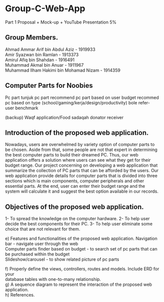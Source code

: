 # Group-C-Web-App

Part 1 Proposal + Mock-up + 
YouTube Presentation
5%

<h2> Group Members.</h2>

Ahmad Ammar Arif bin Abdul Aziz - 1919933  
Amir Syazwan bin Ramlan - 1913373  
Amirul Afiq bin Shahdan - 1916491  
Muhammad Akmal bin Anuar - 1911967  
Muhammad Ilham Hakimi bin Mohamad Nizam - 1914359  

<h2> Computer Parts for Noobies </h2>

Pc part
  tunjuk pc part
  recommend pc part based on user budget
  recommed pc based on type (school/gaming/kerja/design/productivity)
  bole refer- user benchmark

(backup) Waqf application/Food sadaqah 
  donator
  receiver
  

<h2> Introduction of the proposed web application. </h2>
  Nowadays, users are overwhelmed by variety option of computer parts to be chosen. Aside from that, some people are not that expert in determining the best computer parts to build their dreamed PC. Thus, our web application offers a solution where users can see what they get for their budget range. Our project concerning on  developing a web application that summarize the collection of PC parts that can be afforded by the users. Our web application provide details for computer parts that is divided into three sections which is main components, computer peripherals and other essential parts. At the end, user can enter their budget range and the system will calculate it and suggest the best option available in our records.

<h2> Objectives of the proposed web application. </h2>
  1- To spread the knowledge on the computer hardware.  
  2- To help user decide the best components for their PC.  
  3- To help user eliminate some choice that are not relevant for them.  
  
e) Features and functionalities of the proposed web application.
  Navigation bar - navigate user through the web  
  Computer parts finder based on budget - to search set of pc parts that can be purchased within the budget  
  Slideshow/carousel - to show related picture of pc parts  
  
f) Properly define the views, controllers, routes and models. Include ERD for your    
database tables with one-to-many relationship.    
g) A sequence diagram to represent the interaction of the proposed web application.   
h) References.  

